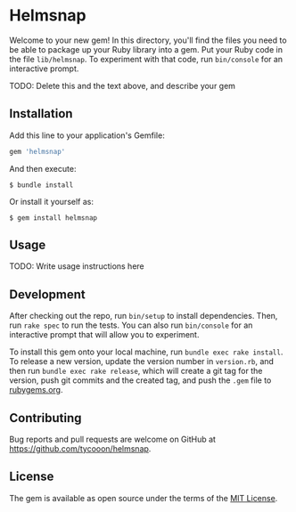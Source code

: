 # Helmsnap

Welcome to your new gem! In this directory, you'll find the files you need to be able to package up your Ruby library into a gem. Put your Ruby code in the file `lib/helmsnap`. To experiment with that code, run `bin/console` for an interactive prompt.

TODO: Delete this and the text above, and describe your gem

## Installation

Add this line to your application's Gemfile:

```ruby
gem 'helmsnap'
```

And then execute:

    $ bundle install

Or install it yourself as:

    $ gem install helmsnap

## Usage

TODO: Write usage instructions here

## Development

After checking out the repo, run `bin/setup` to install dependencies. Then, run `rake spec` to run the tests. You can also run `bin/console` for an interactive prompt that will allow you to experiment.

To install this gem onto your local machine, run `bundle exec rake install`. To release a new version, update the version number in `version.rb`, and then run `bundle exec rake release`, which will create a git tag for the version, push git commits and the created tag, and push the `.gem` file to [rubygems.org](https://rubygems.org).

## Contributing

Bug reports and pull requests are welcome on GitHub at https://github.com/tycooon/helmsnap.

## License

The gem is available as open source under the terms of the [MIT License](https://opensource.org/licenses/MIT).
